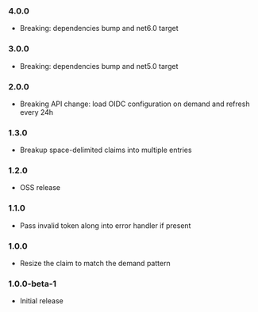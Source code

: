 ### 4.0.0

* Breaking: dependencies bump and net6.0 target

### 3.0.0

* Breaking: dependencies bump and net5.0 target

### 2.0.0

* Breaking API change: load OIDC configuration on demand and refresh every 24h 

### 1.3.0

* Breakup space-delimited claims into multiple entries

### 1.2.0

* OSS release

### 1.1.0

* Pass invalid token along into error handler if present

### 1.0.0

* Resize the claim to match the demand pattern

### 1.0.0-beta-1

* Initial release
